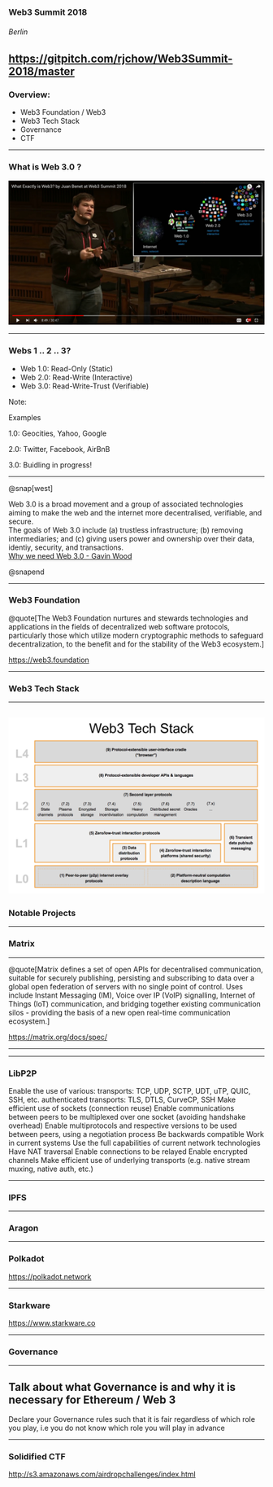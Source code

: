### Web3 Summit 2018
###### Berlin

https://gitpitch.com/rjchow/Web3Summit-2018/master
---

### Overview:
- Web3 Foundation / Web3
- Web3 Tech Stack
- Governance
- CTF

---

### What is Web 3.0 ?

![What is Web 3](./images/whatisweb3.jpg)


---
### Webs 1 .. 2 .. 3?

- Web 1.0: Read-Only (Static)
- Web 2.0: Read-Write (Interactive)
- Web 3.0: Read-Write-Trust (Verifiable)

Note:

Examples

1.0: Geocities, Yahoo, Google

2.0: Twitter, Facebook, AirBnB

3.0: Buidling in progress! 


---

@snap[west]

Web 3.0 is a broad movement and a group of associated technologies aiming to make the web and the internet more decentralised, verifiable, and secure.
<br />
The goals of Web 3.0 include (a) trustless infrastructure; (b) removing intermediaries; and (c) giving users power and ownership over their data, identiy, security, and transactions.
<br />
<a href="https://medium.com/@gavofyork/why-we-need-web-3-0-5da4f2bf95ab">Why we need Web 3.0 - Gavin Wood</a>

@snapend


---

### Web3 Foundation
@quote[The Web3 Foundation nurtures and stewards technologies and applications in the fields of decentralized web software protocols, particularly those which utilize modern cryptographic methods to safeguard decentralization, to the benefit and for the stability of the Web3 ecosystem.]

https://web3.foundation

---

### Web3 Tech Stack

---
![Tech Stack Overview](./images/web3techstack.png)
---

### Notable Projects

---

### Matrix



---

@quote[Matrix defines a set of open APIs for decentralised communication, suitable for securely publishing, persisting and subscribing to data over a global open federation of servers with no single point of control. Uses include Instant Messaging (IM), Voice over IP (VoIP) signalling, Internet of Things (IoT) communication, and bridging together existing communication silos - providing the basis of a new open real-time communication ecosystem.]

https://matrix.org/docs/spec/

---



---

### LibP2P

Enable the use of various:
transports: TCP, UDP, SCTP, UDT, uTP, QUIC, SSH, etc.
authenticated transports: TLS, DTLS, CurveCP, SSH
Make efficient use of sockets (connection reuse)
Enable communications between peers to be multiplexed over one socket (avoiding handshake overhead)
Enable multiprotocols and respective versions to be used between peers, using a negotiation process
Be backwards compatible
Work in current systems
Use the full capabilities of current network technologies
Have NAT traversal
Enable connections to be relayed
Enable encrypted channels
Make efficient use of underlying transports (e.g. native stream muxing, native auth, etc.)

---

### IPFS

---

### Aragon

---
### Polkadot

https://polkadot.network

---

### Starkware
https://www.starkware.co

---
### Governance

---

Talk about what Governance is and why it is necessary for Ethereum / Web 3
---
Declare your Governance rules such that it is fair regardless of which role you play, i.e you do not know which role you will play in advance

---

### Solidified CTF



http://s3.amazonaws.com/airdropchallenges/index.html
